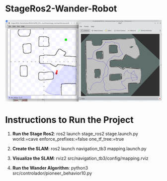    # StageRos2-Wander-Robot
![Stage Ros Wander Robot](stage1.png)
# Instructions to Run the Project

1. **Run the Stage Ros2**:
   ros2 launch stage_ros2 stage.launch.py world:=cave enforce_prefixes:=false one_tf_tree:=true

2. **Create the SLAM**:
  ros2 launch navigation_tb3 mapping.launch.py

3. **Visualize the SLAM**:
  rviz2 src/navigation_tb3/config/mapping.rviz

4. **Run the Wander Algorithm**:
  python3 src/controlador/pioneer_behavior10.py 
